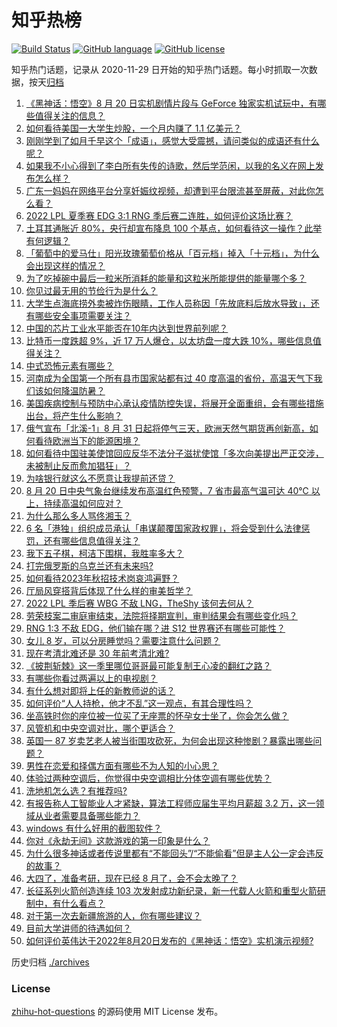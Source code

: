 # 知乎热榜
[![Build Status](https://github.com/ToWeLong/zhihu-hot-questions/workflows/CI/badge.svg)](https://github.com/ToWeLong/zhihu-hot-questions/actions)
[![GitHub language](https://img.shields.io/badge/language-golang-orange.svg)](https://golang.org/)
[![GitHub license](https://img.shields.io/github/license/ToWeLong/zhihu-hot-questions)](https://github.com/ToWeLong/zhihu-hot-questions/blob/main/LICENSE)

知乎热门话题，记录从 2020-11-29 日开始的知乎热门话题。每小时抓取一次数据，按天[归档](./archives)

<!-- BEGIN -->

1. [《黑神话：悟空》8 月 20 日实机剧情片段与 GeForce 独家实机试玩中，有哪些值得关注的信息？](https://www.zhihu.com/question/549196095)
1. [如何看待美国一大学生炒股，一个月内赚了 1.1 亿美元？](https://www.zhihu.com/question/549069715)
1. [刚刚学到了如月千早这个「成语」，感觉大受震撼，请问类似的成语还有什么呢？](https://www.zhihu.com/question/548778171)
1. [如果我不小心得到了李白所有失传的诗歌，然后学范闲，以我的名义在网上发布怎么样？](https://www.zhihu.com/question/548148644)
1. [广东一妈妈在网络平台分享妊娠纹视频，却遭到平台限流甚至屏蔽，对此你怎么看？](https://www.zhihu.com/question/548942800)
1. [2022 LPL 夏季赛 EDG 3:1 RNG 季后赛二连胜，如何评价这场比赛？](https://www.zhihu.com/question/549246801)
1. [土耳其通胀近 80%，央行却宣布降息 100 个基点，如何看待这一操作？此举有何逻辑？](https://www.zhihu.com/question/549216923)
1. [「葡萄中的爱马仕」阳光玫瑰葡萄价格从「百元档」掉入「十元档」，为什么会出现这样的情况？](https://www.zhihu.com/question/549207620)
1. [为了吃掉碗中最后一粒米所消耗的能量和这粒米所能提供的能量哪个多？](https://www.zhihu.com/question/329670270)
1. [你见过最无用的节俭行为是什么？](https://www.zhihu.com/question/402684787)
1. [大学生点海底捞外卖被炸伤眼睛，工作人员称因「先放底料后放水导致」，还有哪些安全事项需要关注？](https://www.zhihu.com/question/549195522)
1. [中国的芯片工业水平能否在10年内达到世界前列呢？](https://www.zhihu.com/question/543811431)
1. [比特币一度跌超 9%，近 17 万人爆仓，以太坊盘一度大跌 10%，哪些信息值得关注？](https://www.zhihu.com/question/549195048)
1. [中式恐怖元素有哪些？](https://www.zhihu.com/question/401235094)
1. [河南成为全国第一个所有县市国家站都有过 40 度高温的省份，高温天气下我们该如何降温防暑？](https://www.zhihu.com/question/549170429)
1. [美国疾病控制与预防中心承认疫情防控失误，将展开全面重组，会有哪些措施出台，将产生什么影响？](https://www.zhihu.com/question/549102295)
1. [俄气宣布「北溪-1」8 月 31 日起将停气三天，欧洲天然气期货再创新高，如何看待欧洲当下的能源困境？](https://www.zhihu.com/question/549195053)
1. [如何看待中国驻美使馆回应反华不法分子滋扰使馆「多次向美提出严正交涉，未被制止反而愈加猖狂」？](https://www.zhihu.com/question/549212829)
1. [为啥银行就这么不愿意让我提前还贷？](https://www.zhihu.com/question/548762567)
1. [8 月 20 日中央气象台继续发布高温红色预警，7 省市最高气温可达 40℃ 以上，持续高温如何应对？](https://www.zhihu.com/question/549181959)
1. [为什么那么多人骂佟湘玉？](https://www.zhihu.com/question/377828060)
1. [6 名「港独」组织成员承认「串谋颠覆国家政权罪」，将会受到什么法律惩罚，还有哪些信息值得关注？](https://www.zhihu.com/question/549215381)
1. [我下五子棋，柯洁下围棋，我胜率多大？](https://www.zhihu.com/question/549096812)
1. [打完俄罗斯的乌克兰还有未来吗?](https://www.zhihu.com/question/547578221)
1. [如何看待2023年秋招技术岗哀鸿遍野？](https://www.zhihu.com/question/548980924)
1. [厅局风穿搭背后体现了什么样的审美哲学？](https://www.zhihu.com/question/540035049)
1. [2022 LPL 季后赛 WBG 不敌 LNG，TheShy 该何去何从？](https://www.zhihu.com/question/549144339)
1. [劳荣枝案二审庭审结束，法院将择期宣判，审判结果会有哪些变化吗？](https://www.zhihu.com/question/549255918)
1. [RNG 1:3 不敌 EDG，他们输在哪？进 S12 世界赛还有哪些可能性？](https://www.zhihu.com/question/549267986)
1. [女儿 8 岁，可以分房睡觉吗？需要注意什么问题？](https://www.zhihu.com/question/537665670)
1. [现在考清北难还是 30 年前考清北难?](https://www.zhihu.com/question/522733176)
1. [《披荆斩棘》这一季里哪位哥哥最可能复制王心凌的翻红之路？](https://www.zhihu.com/question/549071667)
1. [有哪些你看过两遍以上的电视剧？](https://www.zhihu.com/question/544559785)
1. [有什么想对即将上任的新教师说的话？](https://www.zhihu.com/question/391212028)
1. [如何评价“人人持枪，他才不乱”这一观点，有其合理性吗？](https://www.zhihu.com/question/536302789)
1. [坐高铁时你的座位被一位买了无座票的怀孕女士坐了，你会怎么做？](https://www.zhihu.com/question/320121390)
1. [风管机和中央空调对比，哪个更适合？](https://www.zhihu.com/question/24398079)
1. [英国一 87 岁卖艺老人被当街围攻砍死，为何会出现这种惨剧？暴露出哪些问题？](https://www.zhihu.com/question/549035123)
1. [男性在恋爱和择偶方面有哪些不为人知的小心思？](https://www.zhihu.com/question/63484460)
1. [体验过两种空调后，你觉得中央空调相比分体空调有哪些优势？](https://www.zhihu.com/question/541398095)
1. [洗地机怎么选？有推荐吗?](https://www.zhihu.com/question/461132023)
1. [有报告称人工智能业人才紧缺，算法工程师应届生平均月薪超 3.2 万，这一领域从业者需要具备哪些能力？](https://www.zhihu.com/question/549057469)
1. [windows 有什么好用的截图软件？](https://www.zhihu.com/question/450738311)
1. [你对《永劫无间》这款游戏的第一印象是什么？](https://www.zhihu.com/question/470646743)
1. [为什么很多神话或者传说里都有“不能回头”/“不能偷看”但是主人公一定会违反的故事？](https://www.zhihu.com/question/539919623)
1. [大四了，准备考研，现在已经 8 月了，会不会太晚了？](https://www.zhihu.com/question/548824367)
1. [长征系列火箭创造连续 103 次发射成功新纪录，新一代载人火箭和重型火箭研制中，有什么看点？](https://www.zhihu.com/question/549181748)
1. [对于第一次去新疆旅游的人，你有哪些建议？](https://www.zhihu.com/question/535528786)
1. [目前大学讲师的待遇如何？](https://www.zhihu.com/question/495127497)
1. [如何评价英伟达于2022年8月20日发布的《黑神话：悟空》实机演示视频?](https://www.zhihu.com/question/549201009)

<!-- END -->

历史归档 [./archives](./archives)


### License
[zhihu-hot-questions](https://github.com/towelong/zhihu-hot-questions) 的源码使用 MIT License 发布。
